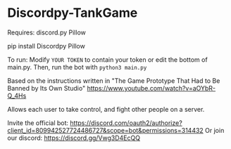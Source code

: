 # Discordpy-TankGame

Requires:
discord.py
Pillow

pip install Discordpy Pillow

To run:
Modify `YOUR TOKEN` to contain your token or edit the bottom of main.py. Then, run the bot with `python3 main.py`

Based on the instructions written in
"The Game Prototype That Had to Be Banned by Its Own Studio"
https://www.youtube.com/watch?v=aOYbR-Q_4Hs

Allows each user to take control, and fight other people on a server.

Invite the official bot:
https://discord.com/oauth2/authorize?client_id=809942527724486727&scope=bot&permissions=314432
Or join our discord:
https://discord.gg/Vwg3D4EcQQ
